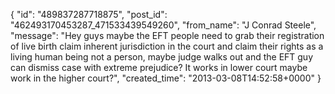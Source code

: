  {
   "id": "489837287718875",
   "post_id": "462493170453287_471533439549260",
   "from_name": "J Conrad Steele",
   "message": "Hey guys maybe the EFT people need to grab their registration of live birth claim inherent jurisdiction in the court and claim their rights as a living human being not a person, maybe judge walks out and the EFT guy can dismiss case with extreme prejudice?  It works in lower court maybe work in the higher court?",
   "created_time": "2013-03-08T14:52:58+0000"
 }
